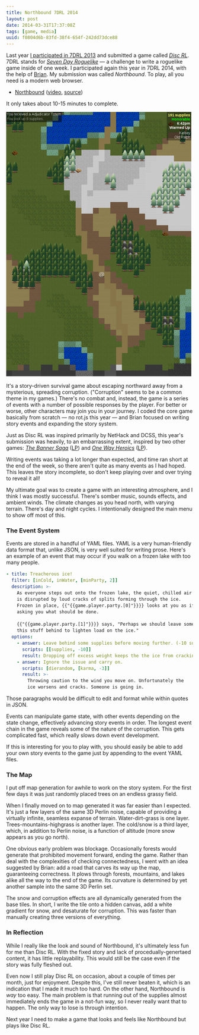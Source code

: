 ```yaml
---
title: Northbound 7DRL 2014
layout: post
date: 2014-03-31T17:37:08Z
tags: [game, media]
uuid: f0804d6b-83fd-38f4-654f-242dd73dce88
---
```


Last year [I participated in 7DRL 2013][7drl2013] and submitted a game
called [*Disc RL*](http://nullprogram.com/disc-rl/). 7DRL stands for
[*Seven Day Roguelike*][7drl] — a challenge to write a roguelike game
inside of one week. I participated again this year in 7DRL 2014, with
the help of [Brian][brian]. My submission was called *Northbound*. To
play, all you need is a modern web browser.

* [Northbound](http://nullprogram.com/northbound/) ([video][video], [source][src])

It only takes about 10-15 minutes to complete.

[![](/img/screenshot/northbound-thumb.png)](/img/screenshot/northbound.png)

It's a story-driven survival game about escaping northward away from a
mysterious, spreading corruption. ("Corruption" seems to be a common
theme in my games.) There's no combat and, instead, the game is a
series of events with a number of possible responses by the player.
For better or worse, other characters may join you in your journey. I
coded the core game basically from scratch — no rot.js this year —
and Brian focused on writing story events and expanding the story
system.

Just as Disc RL was inspired primarily by NetHack and DCSS, this
year's submission was heavily, to an embarrassing extent, inspired by
two other games: [*The Banner Saga*][tbs] ([LP][ghaz]) and
[*One Way Heroics*][owh] ([LP][php]).

Writing events was taking a lot longer than expected, and time ran
short at the end of the week, so there aren't quite as many events as
I had hoped. This leaves the story incomplete, so don't keep playing
over and over trying to reveal it all!

My ultimate goal was to create a game with an interesting atmosphere,
and I think I was mostly successful. There's somber music, sounds
effects, and ambient winds. The climate changes as you head north,
with varying terrain. There's day and night cycles. I intentionally
designed the main menu to show off most of this.

### The Event System

Events are stored in a handful of YAML files. YAML is a very
human-friendly data format that, unlike JSON, is very well suited for
writing prose. Here's an example of an event that may occur if you
walk on a frozen lake with too many people.

~~~yaml
- title: Treacherous ice!
  filter: [inCold, inWater, [minParty, 2]]
  description: >-
    As everyone steps out onto the frozen lake, the quiet, chilled air
    is disrupted by loud cracks of splits forming through the ice.
    Frozen in place, {{"{{game.player.party.[0]"}}}} looks at you as if
    asking you what should be done.

    {{"{{game.player.party.[1]"}}}} says, "Perhaps we should leave some of
    this stuff behind to lighten load on the ice."
  options:
    - answer: Leave behind some supplies before moving further. (-10 supplies)
      scripts: [[supplies, -10]]
      result: Dropping off excess weight keeps the the ice from cracking.
    - answer: Ignore the issue and carry on.
      scripts: [dierandom, [karma, -3]]
      result: >-
        Throwing caution to the wind you move on. Unfortunately the
        ice worsens and cracks. Someone is going in.
~~~

Those paragraphs would be difficult to edit and format while within
quotes in JSON.

Events can manipulate game state, with other events depending on the
state change, effectively advancing story events in order. The longest
event chain in the game reveals some of the nature of the corruption.
This gets complicated fast, which really slows down event development.

If this is interesting for you to play with, you should easily be able
to add your own story events to the game just by appending to the
event YAML files.

### The Map

I put off map generation for awhile to work on the story system. For
the first few days it was just randomly placed trees on an endless
grassy field.

When I finally moved on to map generated it was far easier than I
expected. It's just a few layers of the same 3D Perlin noise, capable
of providing a virtually infinite, seamless expanse of terrain.
Water-dirt-grass is one layer. Trees-mountains-highgrass is another
layer. The cold/snow is a third layer, which, in addition to Perlin
noise, is a function of altitude (more snow appears as you go north).

One obvious early problem was blockage. Occasionally forests would
generate that prohibited movement forward, ending the game. Rather
than deal with the complexities of checking connectedness, I went with
an idea suggested by Brian: add a road that carves its way up the map,
guaranteeing correctness. It plows through forests, mountains, and
lakes alike all the way to the end of the game. Its curvature is
determined by yet another sample into the same 3D Perlin set.

The snow and corruption effects are all dynamically generated from the
base tiles. In short, I write the tile onto a hidden canvas, add a
white gradient for snow, and desaturate for corruption. This was
faster than manually creating three versions of everything.

### In Reflection

While I really like the look and sound of Northbound, it's ultimately
less fun for me than Disc RL. With the fixed story and lack of
procedually-genertaed content, it has little replayability. This would
still be the case even if the story was fully fleshed out.

Even now I still play Disc RL on occasion, about a couple of times per
month, just for enjoyment. Despite this, I've still never beaten it,
which is an indication that I made it much too hard. On the other
hand, Northbound is *way* too easy. The main problem is that running
out of the supplies almost immediately ends the game in a not-fun way,
so I never really want that to happen. The only way to lose is through
intention.

Next year I need to make a game that looks and feels like Northbound
but plays like Disc RL.


[7drl2013]: /blog/2013/03/17/
[brian]: http://www.50ply.com/
[ghaz]: http://www.youtube.com/playlist?list=PLvjoxMr-LwkIBxL4XedpI72XcYgZIzK-S
[php]: http://www.youtube.com/playlist?list=PLp3KcQ0xncPrVPZQT5xCrRhk19I2pNszI
[owh]: http://playism-games.com/games/onewayheroics/
[tbs]: http://stoicstudio.com/
[video]: http://youtu.be/J4jOxma4uhE
[7drl]: http://7drl.org/
[src]: https://github.com/skeeto/northbound
